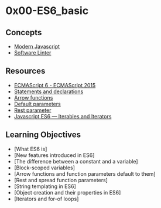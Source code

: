 # 0x00-ES6_basic

## Concepts

+ [Modern Javascript]()
+ [Software Linter](https://alx-intranet.hbtn.io/concepts/542)

## Resources

+ [ECMAScript 6 - ECMAScript 2015](https://www.w3schools.com/js/js_es6.asp)
+ [Statements and declarations](https://developer.mozilla.org/en-US/docs/Web/JavaScript/Reference/Statements)
+ [Arrow functions](https://developer.mozilla.org/en-US/docs/Web/JavaScript/Reference/Functions/Arrow_functions)
+ [Default parameters](https://developer.mozilla.org/en-US/docs/Web/JavaScript/Reference/Functions/Default_parameters)
+ [Rest parameter](https://developer.mozilla.org/en-US/docs/Web/JavaScript/Reference/Functions/rest_parameters)
+ [Javascript ES6 — Iterables and Iterators](https://towardsdatascience.com/javascript-es6-iterables-and-iterators-de18b54f4d4?gi=6516e60c58e2)

## Learning Objectives

- [What ES6 is]
- [New features introduced in ES6]
- [The difference between a constant and a variable]
- [Block-scoped variables]
- [Arrow functions and function parameters default to them]
- [Rest and spread function parameters]
- [String templating in ES6]
- [Object creation and their properties in ES6]
- [Iterators and for-of loops]